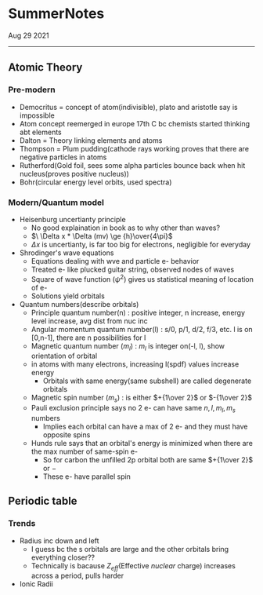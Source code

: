 # SummerNotes
Aug 29 2021
***
## Atomic Theory
### Pre-modern
 - Democritus = concept of atom(indivisible), plato and aristotle say is impossible
 - Atom concept reemerged in europe 17th C bc chemists started thinking abt elements
 - Dalton = Theory linking elements and atoms
 - Thompson = Plum pudding(cathode rays working proves that there are negative particles in atoms
 - Rutherford(Gold foil, sees some alpha particles bounce back when hit nucleus(proves positive nucleus))
 - Bohr(circular energy level orbits, used spectra) 
### Modern/Quantum model
 - Heisenburg uncertianty principle
   - No good explaination in book as to why other than waves?
   - $\ \Delta x * \Delta (mv) \ge {h}\over{4\pi}$
   - $\Delta x$ is uncertianty, is far too big for electrons, negligible for everyday
 - Shrodinger's wave equations
   - Equations dealing with wve and particle e- behavior
   - Treated e- like plucked guitar string, observed nodes of waves
   - Square of wave function ($\psi^2$) gives us statistical meaning of location of e-
   - Solutions yield orbitals
 - Quantum numbers(describe orbitals)
   - Principle quantum number(n)
   : positive integer, n increase, energy level increase, avg dist from nuc inc
   - Angular momentum quantum number(l)
   : s/0, p/1, d/2, f/3, etc. l is on \[0,n-1], there are n possibilities for l
   - Magnetic quantum number ($m_l$)
   : $m_l$ is integer on(-l, l), show orientation of orbital
   - in atoms with many electrons, increasing l(spdf) values increase energy
     - Orbitals with same energy(same subshell) are called degenerate orbitals
   - Magnetic spin number ($m_s$)
   : is either $+{1\over 2}$ or $-{1\over 2}$
   - Pauli exclusion principle says no 2 e- can have same $n, l, m_l, m_s$ numbers
     - Implies each orbital can have a max of 2 e- and they must have opposite spins
   - Hunds rule says that an orbital's energy is minimized when there are the max number of same-spin e-
     - So for carbon the unfilled 2p orbital both are same $+{1\over 2}$ or $-$
     - These e- have parallel spin
## Periodic table
### Trends
 - Radius inc down and left
   - I guess bc the s orbitals are large and the other orbitals bring everything closer??
   - Technically is bacause $Z_{eff}$(Effective *nuclear* charge) increases across a period, pulls harder
 - Ionic Radii

